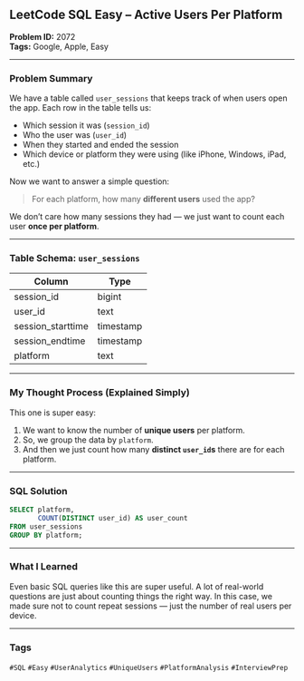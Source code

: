 ## LeetCode SQL Easy – Active Users Per Platform

**Problem ID:** 2072  
**Tags:** Google, Apple, Easy  


---

### Problem Summary

We have a table called `user_sessions` that keeps track of when users open the app. Each row in the table tells us:

- Which session it was (`session_id`)
- Who the user was (`user_id`)
- When they started and ended the session
- Which device or platform they were using (like iPhone, Windows, iPad, etc.)

Now we want to answer a simple question:
> For each platform, how many **different users** used the app?

We don’t care how many sessions they had — we just want to count each user **once per platform**.

---

###  Table Schema: `user_sessions`

| Column            | Type      |
|-------------------|-----------|
| session_id        | bigint    |
| user_id           | text      |
| session_starttime | timestamp |
| session_endtime   | timestamp |
| platform          | text      |

---

###  My Thought Process (Explained Simply)

This one is super easy:

1. We want to know the number of **unique users** per platform.
2. So, we group the data by `platform`.
3. And then we just count how many **distinct `user_id`s** there are for each platform.

---

###  SQL Solution

```sql
SELECT platform, 
       COUNT(DISTINCT user_id) AS user_count
FROM user_sessions
GROUP BY platform;
```

---

### What I Learned

Even basic SQL queries like this are super useful. A lot of real-world questions are just about counting things the right way. In this case, we made sure not to count repeat sessions — just the number of real users per device.

---

###  Tags
`#SQL` `#Easy` `#UserAnalytics` `#UniqueUsers` `#PlatformAnalysis` `#InterviewPrep`
